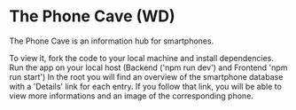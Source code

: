 # The Phone Cave (WD)

  The Phone Cave is an information hub for smartphones.

  To view it, fork the code to your local machine and install dependencies.
  Run the app on your local host (Backend ('npm run dev') and Frontend 'npm run start') 
  In the root you will find an overview of the smartphone database with a 'Details' link for each entry.
  If you follow that link, you will be able to view more informations and an image of the corresponding phone.
